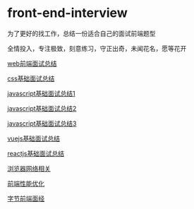 <!--
 * @Descripttion: 
 * @version: 
 * @Author: yangwenxu
 * @Date: 2020-12-07 09:31:23
 * @LastEditors: yangwenxu
 * @LastEditTime: 2020-12-23 17:31:56
-->
# front-end-interview

为了更好的找工作，总结一份适合自己的面试前端题型

全情投入，专注极致，刻意练习，守正出奇，未闻花名，愿等花开



[web前端面试总结](https://github.com/YangWenxu/front-end-interview/blob/main/postSource/web前端面试.md)

[css基础面试总结](https://github.com/YangWenxu/front-end-interview/blob/main/postSource/css-base-interview.md)

[javascript基础面试总结1](https://github.com/YangWenxu/front-end-interview/blob/main/postSource/js-base-interview1.md)

[javascript基础面试总结2](https://github.com/YangWenxu/front-end-interview/blob/main/postSource/js-base-interview2.md)

[javascript基础面试总结3](https://github.com/YangWenxu/front-end-interview/blob/main/postSource/js-base-interview3.md)


[vuejs基础面试总结](https://github.com/YangWenxu/front-end-interview/blob/main/postSource/vuejs-base-interview.md)

[reactjs基础面试总结](https://github.com/YangWenxu/front-end-interview/blob/main/postSource/reactjs-base-interview.md)

[浏览器网络相关](https://github.com/YangWenxu/front-end-interview/blob/main/postSource/浏览器网络相关.md)

[前端性能优化](https://github.com/YangWenxu/front-end-interview/blob/main/postSource/前端性能优化.md)

[字节前端面经](https://github.com/YangWenxu/front-end-interview/blob/main/postSource/字节前端面经.md)
